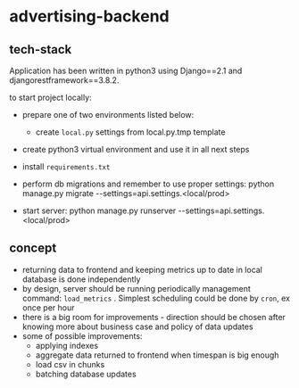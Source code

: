 # advertising-backend

## tech-stack
Application has been written in python3 using Django==2.1 and djangorestframework==3.8.2.

to start project locally:
- prepare one of two environments listed below:
  - create `local.py` settings from local.py.tmp template

- create python3 virtual environment and use it in all next steps
- install `requirements.txt`
- perform db migrations and remember to use proper settings:  python manage.py migrate  --settings=api.settings.<local/prod>
- start server: python manage.py runserver  --settings=api.settings.<local/prod>


## concept
- returning data to frontend and keeping metrics up to date in local database is done independently
- by design, server should be running periodically management command: `load_metrics` . Simplest scheduling could be done by `cron`, ex once per hour
- there is a big room for improvements - direction should be chosen after knowing more about business case and policy of data updates
- some of possible improvements:
    - applying indexes
    - aggregate data returned to frontend when timespan is big enough
    - load csv in chunks
    - batching database updates
